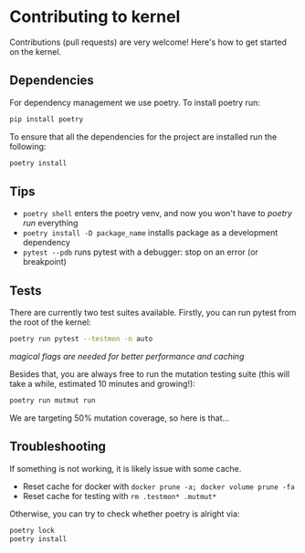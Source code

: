 # Contributing to kernel

Contributions (pull requests) are very welcome! Here's how to get started on the kernel.

## Dependencies

For dependency management we use poetry. To install poetry run:

```bash
pip install poetry
```

To ensure that all the dependencies for the project are installed run the following:

```bash
poetry install
```

## Tips

* ```poetry shell``` enters the poetry venv, and now you won't have to _poetry run_ everything
* ```poetry install -D package_name``` installs package as a development dependency
* ```pytest --pdb``` runs pytest with a debugger: stop on an error (or breakpoint)

## Tests

There are currently two test suites available. Firstly, you can run pytest from the root of the kernel:
```bash
poetry run pytest --testmon -n auto
```
_magical flags are needed for better performance and caching_

Besides that, you are always free to run the mutation testing suite (this will take a while, estimated 10 minutes and growing!):
```bash
poetry run mutmut run
```
We are targeting 50% mutation coverage, so here is that...

## Troubleshooting

If something is not working, it is likely issue with some cache.

* Reset cache for docker with ```docker prune -a; docker volume prune -fa```
* Reset cache for testing with ```rm .testmon* .mutmut*```

Otherwise, you can try to check whether poetry is alright via:
```bash
poetry lock
poetry install
```

